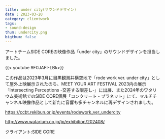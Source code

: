 ```yaml
---
title: under city(サウンドデザイン)
date : 2023-03-20
category: clientwork
tags:
- sound-design
thum: undercity.png
bigthum: false
---
```


アートチームSIDE COREの映像作品「under city」のサウンドデザインを担当しました。

{{< youtube 9F0JAFI-LBk>}}

この作品は2023年3月に目黒観測井横空地で「rode work ver. under city」として屋外上映展示されたのち、MEET YOUR ART FESTIVAL 2023内の展示「Intersecting Perceptions -交差する眼差し-」に出展、また2024年のワタリウム美術館でのSIDE CORE個展「コンクリート・プラネット」にて、マルチチャンネル映像作品として新たに音響も多チャンネルに再デザインされました。

https://ccbt.rekibun.or.jp/events/rodework_ver_undercity

http://www.watarium.co.jp/jp/exhibition/202408/

クライアント:SIDE CORE
